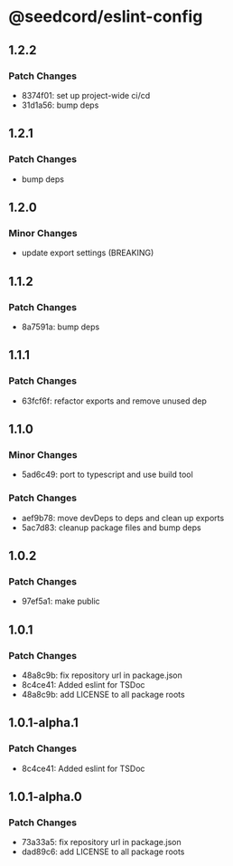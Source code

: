 # @seedcord/eslint-config

## 1.2.2

### Patch Changes

- 8374f01: set up project-wide ci/cd
- 31d1a56: bump deps

## 1.2.1

### Patch Changes

- bump deps

## 1.2.0

### Minor Changes

- update export settings (BREAKING)

## 1.1.2

### Patch Changes

- 8a7591a: bump deps

## 1.1.1

### Patch Changes

- 63fcf6f: refactor exports and remove unused dep

## 1.1.0

### Minor Changes

- 5ad6c49: port to typescript and use build tool

### Patch Changes

- aef9b78: move devDeps to deps and clean up exports
- 5ac7d83: cleanup package files and bump deps

## 1.0.2

### Patch Changes

- 97ef5a1: make public

## 1.0.1

### Patch Changes

- 48a8c9b: fix repository url in package.json
- 8c4ce41: Added eslint for TSDoc
- 48a8c9b: add LICENSE to all package roots

## 1.0.1-alpha.1

### Patch Changes

- 8c4ce41: Added eslint for TSDoc

## 1.0.1-alpha.0

### Patch Changes

- 73a33a5: fix repository url in package.json
- dad89c6: add LICENSE to all package roots
